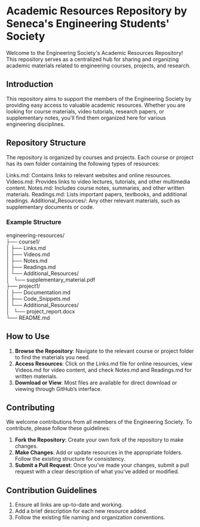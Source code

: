 # Academic Resources Repository by Seneca's Engineering Students' Society
Welcome to the Engineering Society's Academic Resources Repository! This repository serves as a centralized hub for sharing and organizing academic materials related to engineering courses, projects, and research.

## Introduction
This repository aims to support the members of the Engineering Society by providing easy access to valuable academic resources. Whether you are looking for course materials, video tutorials, research papers, or supplementary notes, you'll find them organized here for various engineering disciplines.

## Repository Structure
The repository is organized by courses and projects. Each course or project has its own folder containing the following types of resources:

Links.md: Contains links to relevant websites and online resources.
Videos.md: Provides links to video lectures, tutorials, and other multimedia content.
Notes.md: Includes course notes, summaries, and other written materials.
Readings.md: Lists important papers, textbooks, and additional readings.
Additional_Resources/: Any other relevant materials, such as supplementary documents or code.
### Example Structure
engineering-resources/ <br>
├── course1/ <br>
│ ├── Links.md <br>
│ ├── Videos.md <br>
│ ├── Notes.md <br>
│ ├── Readings.md <br>
│ └── Additional_Resources/ <br>
│  &nbsp; └── supplementary_material.pdf <br>
├── project1/ <br>
│ ├── Documentation.md <br>
│ ├── Code_Snippets.md <br>
│ └── Additional_Resources/ <br>
│  &nbsp; └── project_report.docx <br>
└── README.md<br>

## How to Use
1. **Browse the Repository**: Navigate to the relevant course or project folder to find the materials you need.
2. **Access Resources**: Click on the Links.md file for online resources, view Videos.md for video content, and check Notes.md and Readings.md for written materials.
3. **Download or View**: Most files are available for direct download or viewing through GitHub’s interface.

## Contributing
We welcome contributions from all members of the Engineering Society. To contribute, please follow these guidelines:
1. **Fork the Repository**: Create your own fork of the repository to make changes.
2. **Make Changes**: Add or update resources in the appropriate folders. Follow the existing structure for consistency.
3. **Submit a Pull Request**: Once you’ve made your changes, submit a pull request with a clear description of what you’ve added or modified.

## Contribution Guidelines
1. Ensure all links are up-to-date and working.
2. Add a brief description for each new resource added.
3. Follow the existing file naming and organization conventions.
